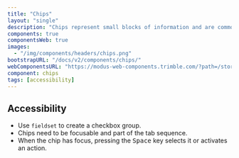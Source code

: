 ```yaml
---
title: "Chips"
layout: "single"
description: "Chips represent small blocks of information and are commonly used for input or filtering."
components: true
componentsWeb: true
images:
  - "/img/components/headers/chips.png"
bootstrapURL: "/docs/v2/components/chips/"
webComponentsURL: "https://modus-web-components.trimble.com/?path=/story/components-chip--default"
component: chips
tags: [accessibility]
---
```


## Accessibility

- Use `fieldset` to create a checkbox group.
- Chips need to be focusable and part of the tab sequence.
- When the chip has focus, pressing the <kbd>Space</kbd> key selects it or activates an action.
